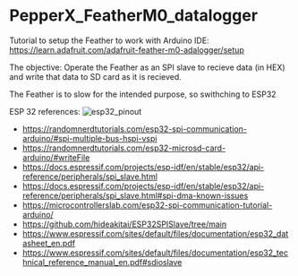 # PepperX_FeatherM0_datalogger

Tutorial to setup the Feather to work with Arduino IDE:
https://learn.adafruit.com/adafruit-feather-m0-adalogger/setup

The objective: Operate the Feather as an SPI slave to recieve data (in HEX) and write that data to SD card as it is recieved.

The Feather is to slow for the intended purpose, so swithching to ESP32

ESP 32 references:
![esp32_pinout](https://m.media-amazon.com/images/I/81qFXiQh-ZL._AC_SL1500_.jpg)
- https://randomnerdtutorials.com/esp32-spi-communication-arduino/#spi-multiple-bus-hspi-vspi
- https://randomnerdtutorials.com/esp32-microsd-card-arduino/#writeFile
- https://docs.espressif.com/projects/esp-idf/en/stable/esp32/api-reference/peripherals/spi_slave.html
- https://docs.espressif.com/projects/esp-idf/en/stable/esp32/api-reference/peripherals/spi_slave.html#spi-dma-known-issues
- https://microcontrollerslab.com/esp32-spi-communication-tutorial-arduino/
- https://github.com/hideakitai/ESP32SPISlave/tree/main
- https://www.espressif.com/sites/default/files/documentation/esp32_datasheet_en.pdf
- https://www.espressif.com/sites/default/files/documentation/esp32_technical_reference_manual_en.pdf#sdioslave
